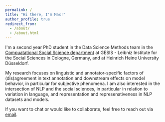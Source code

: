 ```yaml
---
permalink: /
title: "Hi there, I'm Max!"
author_profile: true
redirect_from: 
  - /about/
  - /about.html
---
```


I'm a second year PhD student in the Data Science Methods team in the [Compuatational Social Science department](https://www.gesis.org/en/institute/about-us/departments/computational-social-science) at GESIS - Leibniz Institute for the Social Sciences in Cologne, Germany, and at Heinrich Heine University Düsseldorf.

My research focuses on linguistic and annotator-specific factors of (dis)agreement in text annotation and downstream effects on model behavior, in particular for subjective phenomena. I am also interested in the intersection of NLP and the social sciences, in particular in relation to variation in language, and representation and represenativeness in NLP datasets and models.

If you want to chat or would like to collaborate, feel free to reach out via [email](mailto:maximilian.maurer@gesis.org).